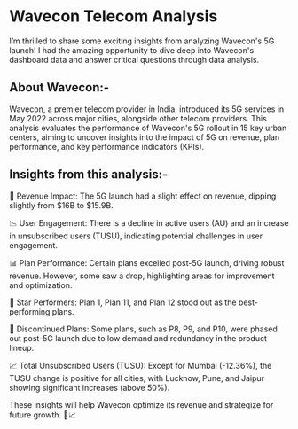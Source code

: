 # Wavecon Telecom Analysis

I’m thrilled to share some exciting insights from analyzing Wavecon's 5G launch!  I had the amazing opportunity to dive deep into Wavecon's dashboard data and answer critical questions through data analysis.


## About Wavecon:-

Wavecon, a premier telecom provider in India, introduced its 5G services in May 2022 across major cities, alongside other telecom providers. This analysis evaluates the performance of Wavecon's 5G rollout in 15 key urban centers, aiming to uncover insights into the impact of 5G on revenue, plan performance, and key performance indicators (KPIs).

## Insights from this analysis:- 

💸 Revenue Impact: The 5G launch had a slight effect on revenue, dipping slightly from $16B to $15.9B.

📉 User Engagement: There is a decline in active users (AU) and an increase in unsubscribed users (TUSU), indicating potential challenges in user engagement.

📊 Plan Performance: Certain plans excelled post-5G launch, driving robust revenue. However, some saw a drop, highlighting areas for improvement and optimization.

🌟 Star Performers: Plan 1, Plan 11, and Plan 12 stood out as the best-performing plans.

🚫 Discontinued Plans: Some plans, such as P8, P9, and P10, were phased out post-5G launch due to low demand and redundancy in the product lineup.

📈 Total Unsubscribed Users (TUSU): Except for Mumbai (-12.36%), the TUSU change is positive for all cities, with Lucknow, Pune, and Jaipur showing significant increases (above 50%).

These insights will help Wavecon optimize its revenue and strategize for future growth. 🚀📈
